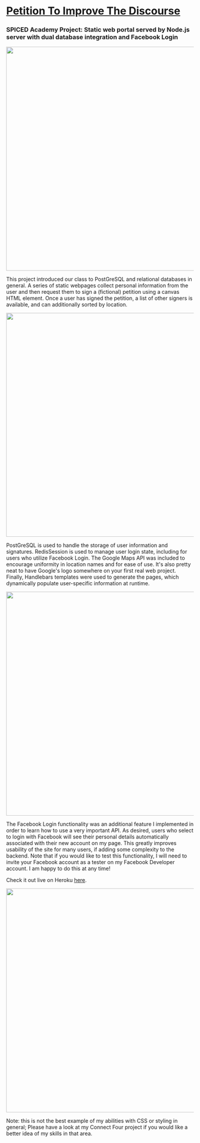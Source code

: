 # <a href="https://petition-i-t-d.herokuapp.com/">Petition To Improve The Discourse</a>

<h3>SPICED Academy Project: Static web portal served by Node.js server with dual database integration and Facebook Login</h3>

<img src="https://s3.amazonaws.com/fluxlymoppings/pics/q7xBpTW0ogjQ0vEHGVosesA5yFARMrtF.png" width=600>

This project introduced our class to PostGreSQL and relational databases in general. A series of static webpages collect personal information from the user and then request them to sign a (fictional) petition using a canvas HTML element. Once a user has signed the petition, a list of other signers is available, and can additionally sorted by location. 

<img src="https://s3.amazonaws.com/fluxlymoppings/pics/59FbC5u93ij8Y4VmMqF9uuJvhQUcjTZD.png" width=600>

PostGreSQL is used to handle the storage of user information and signatures. RedisSession is used to manage user login state, including for users who utilize Facebook Login. The Google Maps API was included to encourage uniformity in location names and for ease of use. It's also pretty neat to have Google's logo somewhere on your first real web project. Finally, Handlebars templates were used to generate the pages, which dynamically populate user-specific information at runtime. 

<img src="https://s3.amazonaws.com/fluxlymoppings/pics/o5zM1e3ozYTBHARQvz6rje_zMerPqSIJ.png" width=600>

The Facebook Login functionality was an additional feature I implemented in order to learn how to use a very important API. As desired, users who select to login with Facebook will see their personal details automatically associated with their new account on my page. This greatly improves usability of the site for many users, if adding some complexity to the backend. Note that if you would like to test this functionality, I will need to invite your Facebook account as a tester on my Facebook Developer account. I am happy to do this at any time!

Check it out live on Heroku <a href="https://petition-i-t-d.herokuapp.com/">here</a>.

<img src="https://s3.amazonaws.com/fluxlymoppings/pics/6dr8-Y9esaLlIqp2769qdzwBwtEcptuZ.png" width=600>

Note: this is not the best example of my abilities with CSS or styling in general; Please have a look at my Connect Four project if you would like a better idea of my skills in that area.
